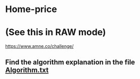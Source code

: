 # Home-price
# (See this in RAW mode)
https://www.amne.co/challenge/

## Find the algorithm explanation in the file [Algorithm.txt](/algorithm.txt)

